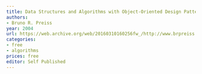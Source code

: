 ```yaml
---
title: Data Structures and Algorithms with Object-Oriented Design Patterns in Ruby
authors:
- Bruno R. Preiss
year: 2004
url: https://web.archive.org/web/20160310160256fw_/http://www.brpreiss.com:80/books/opus8/html/book.html
categories:
- free
- algorithms
prices: free
editor: Self Published
---
```

